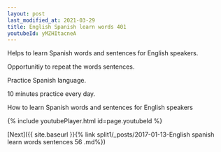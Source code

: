 ```yaml
---
layout: post
last_modified_at: 2021-03-29
title: English Spanish learn words 401 
youtubeId: yMZHItacneA
---
```

 
 
Helps to learn Spanish words and sentences for English speakers.

Opportunitiy to repeat the words sentences. 

Practice Spanish language. 
 
10 minutes practice every day. 
 
How to learn Spanish words and sentences for English speakers 
 
{% include youtubePlayer.html id=page.youtubeId %}
 
 
[Next]({{ site.baseurl }}{% link  split1/_posts/2017-01-13-English spanish learn words sentences 56 .md%})
 
